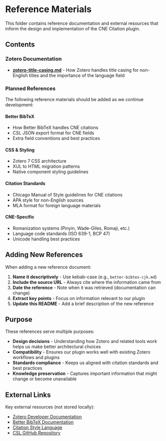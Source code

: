 # Reference Materials

This folder contains reference documentation and external resources that inform the design and implementation of the CNE Citation plugin.

## Contents

### Zotero Documentation

- **[zotero-title-casing.md](./zotero-title-casing.md)** - How Zotero handles title casing for non-English titles and the importance of the language field

### Planned References

The following reference materials should be added as we continue development:

#### Better BibTeX
- How Better BibTeX handles CNE citations
- CSL JSON export format for CNE fields
- Extra field conventions and best practices

#### CSS & Styling
- Zotero 7 CSS architecture
- XUL to HTML migration patterns
- Native component styling guidelines

#### Citation Standards
- Chicago Manual of Style guidelines for CNE citations
- APA style for non-English sources
- MLA format for foreign language materials

#### CNE-Specific
- Romanization systems (Pinyin, Wade-Giles, Romaji, etc.)
- Language code standards (ISO 639-1, BCP 47)
- Unicode handling best practices

## Adding New References

When adding a new reference document:

1. **Name it descriptively** - Use kebab-case (e.g., `better-bibtex-cjk.md`)
2. **Include the source URL** - Always cite where the information came from
3. **Date the reference** - Note when it was retrieved (documentation can change)
4. **Extract key points** - Focus on information relevant to our plugin
5. **Update this README** - Add a brief description of the new reference

## Purpose

These references serve multiple purposes:

- **Design decisions** - Understanding how Zotero and related tools work helps us make better architectural choices
- **Compatibility** - Ensures our plugin works well with existing Zotero workflows and plugins
- **Standards compliance** - Keeps us aligned with citation standards and best practices
- **Knowledge preservation** - Captures important information that might change or become unavailable

## External Links

Key external resources (not stored locally):

- [Zotero Developer Documentation](https://www.zotero.org/support/dev/zotero_7_for_developers)
- [Better BibTeX Documentation](https://retorque.re/zotero-better-bibtex/)
- [Citation Style Language](https://citationstyles.org/)
- [CSL GitHub Repository](https://github.com/citation-style-language)

